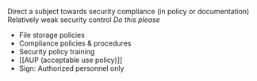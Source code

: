 Direct a subject towards security compliance (in policy or documentation)
Relatively weak security control
*Do this please*
- File storage policies 
- Compliance policies & procedures
- Security policy training
- [[AUP (acceptable use policy)]]
- Sign: Authorized personnel only